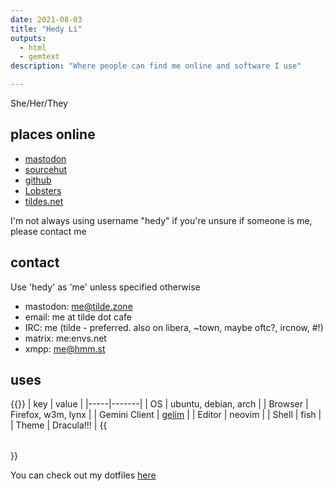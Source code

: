 ```yaml
---
date: 2021-08-03
title: "Hedy Li"
outputs:
  - html
  - gemtext
description: "Where people can find me online and software I use"

---
```


She/Her/They

## places online

* [mastodon](https://tilde.zone/@hedy)
* [sourcehut](https://sr.ht/~hedy)
* [github](https://github.com/hedyhli)
* [Lobsters](https://lobste.rs/u/hedy)
* [tildes.net](https://tildes.net/user/hedy)

I'm not always using username "hedy" if you're unsure if someone is me, please contact me

## contact

Use 'hedy' as 'me' unless specified otherwise

* mastodon: me@tilde.zone
* email: me at tilde dot cafe
* IRC: me (tilde - preferred. also on libera, ~town, maybe oftc?, ircnow, #!)
* matrix: me:envs.net
* xmpp: me@hmm.st


## uses

{{<table>}}
| key | value |
|-----|-------|
| OS  | ubuntu, debian, arch |
| Browser | Firefox, w3m, lynx |
| Gemini Client | [gelim](https://sr.ht/~hedy/gelim) |
| Editor | neovim |
| Shell | fish |
| Theme | Dracula!!! |
{{</table>}}

You can check out my dotfiles [here](https://sr.ht/~hedy/dotfiles)

